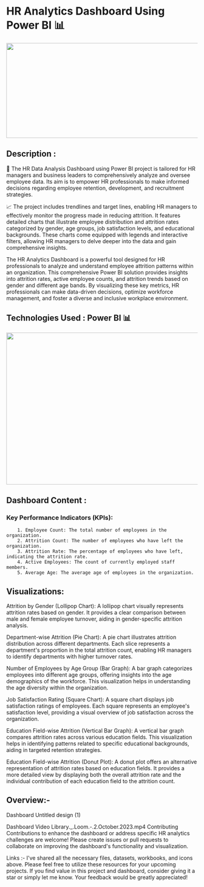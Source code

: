 # HR Analytics Dashboard Using Power BI 📊
<p align="center">
<img src="https://github.com/hamant-jagwan/HR_analytics-PowerBI/assets/117731315/e78ab9c4-fc90-4a78-8693-b090ae6c2d5e)" width="600" height="250">
</p>

## Description :
💼 The HR Data Analysis Dashboard using Power BI project is tailored for HR managers and business leaders to comprehensively analyze and oversee employee data. Its aim is to empower HR professionals to make informed decisions regarding employee retention, development, and recruitment strategies.

📈 The project includes trendlines and target lines, enabling HR managers to effectively monitor the progress made in reducing attrition. It features detailed charts that illustrate employee distribution and attrition rates categorized by gender, age groups, job satisfaction levels, and educational backgrounds. These charts come equipped with legends and interactive filters, allowing HR managers to delve deeper into the data and gain comprehensive insights.

The HR Analytics Dashboard is a powerful tool designed for HR professionals to analyze and understand employee attrition patterns within an organization. This comprehensive Power BI solution provides insights into attrition rates, active employee counts, and attrition trends based on gender and different age bands. By visualizing these key metrics, HR professionals can make data-driven decisions, optimize workforce management, and foster a diverse and inclusive workplace environment.

## Technologies Used : Power BI 📊
<p align="center">
<img src="https://github.com/hamant-jagwan/HR_analytics-PowerBI/assets/117731315/7143fc98-b3e3-46c8-90d6-d4b75adf6db6)" width="600" height="400">
</p>

## Dashboard Content :
### Key Performance Indicators (KPIs):
        1. Employee Count: The total number of employees in the organization.
        2. Attrition Count: The number of employees who have left the organization.
        3. Attrition Rate: The percentage of employees who have left, indicating the attrition rate.
        4. Active Employees: The count of currently employed staff members.
        5. Average Age: The average age of employees in the organization.

## Visualizations:
Attrition by Gender (Lollipop Chart): A lollipop chart visually represents attrition rates based on gender. It provides a clear comparison between male and female employee turnover, aiding in gender-specific attrition analysis.

Department-wise Attrition (Pie Chart): A pie chart illustrates attrition distribution across different departments. Each slice represents a department's proportion in the total attrition count, enabling HR managers to identify departments with higher turnover rates.

Number of Employees by Age Group (Bar Graph): A bar graph categorizes employees into different age groups, offering insights into the age demographics of the workforce. This visualization helps in understanding the age diversity within the organization.

Job Satisfaction Rating (Square Chart): A square chart displays job satisfaction ratings of employees. Each square represents an employee's satisfaction level, providing a visual overview of job satisfaction across the organization.

Education Field-wise Attrition (Vertical Bar Graph): A vertical bar graph compares attrition rates across various education fields. This visualization helps in identifying patterns related to specific educational backgrounds, aiding in targeted retention strategies.

Education Field-wise Attrition (Donut Plot): A donut plot offers an alternative representation of attrition rates based on education fields. It provides a more detailed view by displaying both the overall attrition rate and the individual contribution of each education field to the attrition count.

## Overview:-
Dashboard
Untitled design (1)

Dashboard Video
 Library._.Loom.-.2.October.2023.mp4 
Contributing
Contributions to enhance the dashboard or address specific HR analytics challenges are welcome! Please create issues or pull requests to collaborate on improving the dashboard's functionality and visualization.

Links :-
I've shared all the necessary files, datasets, workbooks, and icons above. Please feel free to utilize these resources for your upcoming projects. If you find value in this project and dashboard, consider giving it a star or simply let me know. Your feedback would be greatly appreciated!

